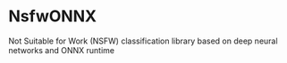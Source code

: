 # NsfwONNX
Not Suitable for Work (NSFW) classification library based on deep neural networks and ONNX runtime
